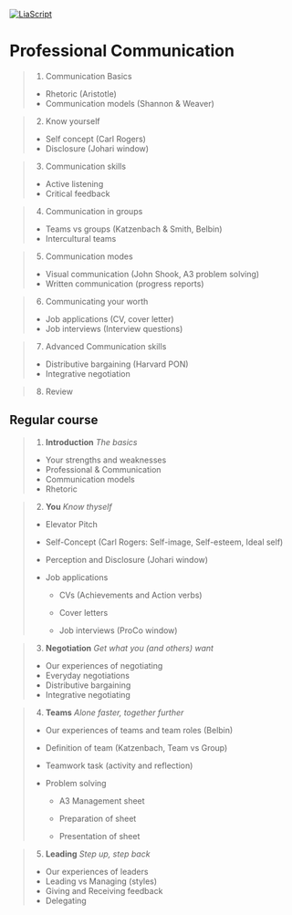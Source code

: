 <!--
author:   Mark J. Jacob
email:    mark.jacob@iuz.tu-freiberg.de
version:  0.1.0
language: en
narrator: US English Female

comment:  Session 0 of the module Professional Communication.

-->

[![LiaScript](https://raw.githubusercontent.com/LiaScript/LiaScript/master/badges/course.svg)](https://liascript.github.io/course/?https://github.com/TUBAF-IUZ-LiaScript/ProfComm/blob/main/SUUUpoRT_PC_overview.md)

# Professional Communication

> 1. Communication Basics
>
> - Rhetoric (Aristotle)
> - Communication models (Shannon & Weaver)

> 2. Know yourself
>
> - Self concept (Carl Rogers)
> - Disclosure (Johari window)

> 3. Communication skills
>
> - Active listening
> - Critical feedback

> 4. Communication in groups
>
> - Teams vs groups (Katzenbach & Smith, Belbin)
> - Intercultural teams

> 5. Communication modes
>
> - Visual communication (John Shook, A3 problem solving)
> - Written communication (progress reports)

> 6. Communicating your worth
>
> - Job applications (CV, cover letter)
> - Job interviews (Interview questions)

> 7. Advanced Communication skills
>
> - Distributive bargaining (Harvard PON)
> - Integrative negotiation

> 8. Review

## Regular course

> 1. **Introduction** *The basics*
> 
> - Your strengths and weaknesses
> - Professional & Communication
> - Communication models
> - Rhetoric

> 2. **You** *Know thyself*
>
> - Elevator Pitch
> - Self-Concept (Carl Rogers: Self-image, Self-esteem, Ideal self)
> - Perception and Disclosure (Johari window)
> - Job applications
>
>    - CVs (Achievements and Action verbs)
>
>    - Cover letters
>    - Job interviews (ProCo window)

> 3. **Negotiation** *Get what you (and others) want*
>
> - Our experiences of negotiating
> - Everyday negotiations
> - Distributive bargaining
> - Integrative negotiating

> 4. **Teams** *Alone faster, together further*
>
> - Our experiences of teams and team roles (Belbin)
> - Definition of team (Katzenbach, Team vs Group)
> - Teamwork task (activity and reflection)
> - Problem solving
>
>    - A3 Management sheet
>
>    - Preparation of sheet
>
>    - Presentation of sheet

> 5. **Leading** *Step up, step back*
>
> - Our experiences of leaders
> - Leading vs Managing (styles)
> - Giving and Receiving feedback
> - Delegating


